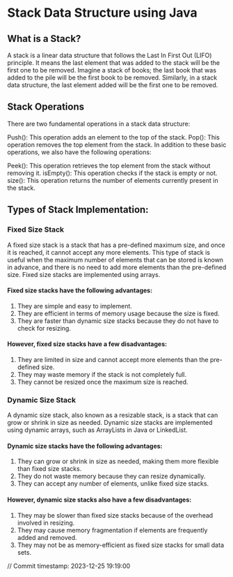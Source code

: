 # Stack Data Structure using Java

## What is a Stack?
A stack is a linear data structure that follows the Last In First Out (LIFO) principle. It means the last element that was added to the stack will be the first one to be removed. Imagine a stack of books; the last book that was added to the pile will be the first book to be removed. Similarly, in a stack data structure, the last element added will be the first one to be removed.

## Stack Operations
There are two fundamental operations in a stack data structure:

Push(): This operation adds an element to the top of the stack.
Pop(): This operation removes the top element from the stack.
In addition to these basic operations, we also have the following operations:

Peek(): This operation retrieves the top element from the stack without removing it.
isEmpty(): This operation checks if the stack is empty or not.
size(): This operation returns the number of elements currently present in the stack.

## Types of Stack Implementation:
### Fixed Size Stack
A fixed size stack is a stack that has a pre-defined maximum size, and once it is reached, it cannot accept any more elements. This type of stack is useful when the maximum number of elements that can be stored is known in advance, and there is no need to add more elements than the pre-defined size. Fixed size stacks are implemented using arrays.

#### Fixed size stacks have the following advantages:
1. They are simple and easy to implement.
2. They are efficient in terms of memory usage because the size is fixed.
3. They are faster than dynamic size stacks because they do not have to check for resizing.

#### However, fixed size stacks have a few disadvantages:
1. They are limited in size and cannot accept more elements than the pre-defined size.
2. They may waste memory if the stack is not completely full.
3. They cannot be resized once the maximum size is reached.

### Dynamic Size Stack
A dynamic size stack, also known as a resizable stack, is a stack that can grow or shrink in size as needed. Dynamic size stacks are implemented using dynamic arrays, such as ArrayLists in Java or LinkedList.

#### Dynamic size stacks have the following advantages:
1. They can grow or shrink in size as needed, making them more flexible than fixed size stacks.
2. They do not waste memory because they can resize dynamically.
3. They can accept any number of elements, unlike fixed size stacks.

#### However, dynamic size stacks also have a few disadvantages:
1. They may be slower than fixed size stacks because of the overhead involved in resizing.
2. They may cause memory fragmentation if elements are frequently added and removed.
3. They may not be as memory-efficient as fixed size stacks for small data sets.



// Commit timestamp: 2023-12-25 19:19:00